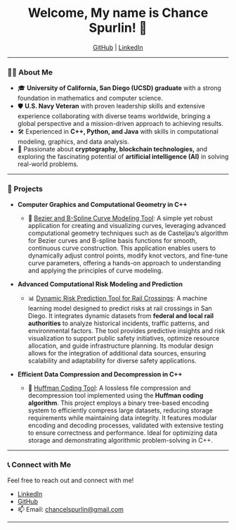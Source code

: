 <h1 align="center">Welcome, My name is Chance Spurlin! 👋</h1>
<p align="center">
  <a href="https://github.com/DevChance">GitHub</a> | 
  <a href="https://www.linkedin.com/in/ChanceLSpurlin/">LinkedIn</a>
</p>

---

### 👨‍💻 About Me
- 🎓 **University of California, San Diego (UCSD) graduate** with a strong foundation in mathematics and computer science.
- 🛡️ **U.S. Navy Veteran** with proven leadership skills and extensive experience collaborating with diverse teams worldwide, bringing a global perspective and a mission-driven approach to achieving results.
- 🛠️ Experienced in **C++, Python, and Java** with skills in computational modeling, graphics, and data analysis.
- 🌟 Passionate about **cryptography, blockchain technologies,** and exploring the fascinating potential of **artificial intelligence (AI)** in solving real-world problems.

---

### 🚀 Projects

- **Computer Graphics and Computational Geometry in C++**
  - 🎨 [Bezier and B-Spline Curve Modeling Tool](https://github.com/DevChance/Bezier-and-B-Spline-Curve-Modeling-Tool): A simple yet robust application for creating and visualizing curves, leveraging advanced computational geometry techniques such as de Casteljau’s algorithm for Bezier curves and B-spline basis functions for smooth, continuous curve construction. This application enables users to dynamically adjust control points, modify knot vectors, and fine-tune curve parameters, offering a hands-on approach to understanding and applying the principles of curve modeling. 

- **Advanced Computational Risk Modeling and Prediction**
  - 📊 [Dynamic Risk Prediction Tool for Rail Crossings](https://github.com/DevChance/Risk-Model-Prediction-Tool): A machine learning model designed to predict risks at rail crossings in San Diego. It integrates dynamic datasets from **federal and local rail authorities** to analyze historical incidents, traffic patterns, and environmental factors. The tool provides predictive insights and risk visualization to support public safety initiatives, optimize resource allocation, and guide infrastructure planning. Its modular design allows for the integration of additional data sources, ensuring scalability and adaptability for diverse safety applications.

- **Efficient Data Compression and Decompression in C++**
  - 📂 [Huffman Coding Tool](https://github.com/DevChance/Huffman-Coding-Tool): A lossless file compression and decompression tool implemented using the **Huffman coding algorithm**. This project employs a binary tree-based encoding system to efficiently compress large datasets, reducing storage requirements while maintaining data integrity. It features modular encoding and decoding processes, validated with extensive testing to ensure correctness and performance. Ideal for optimizing data storage and demonstrating algorithmic problem-solving in C++.

---
### 📞 Connect with Me
Feel free to reach out and connect with me!

- [LinkedIn](https://linkedin.com/in/ChanceSpurlin)
- [GitHub](https://github.com/DevChance)
- 📫 Email: [chancelspurlin@gmail.com](mailto:chancelspurlin@gmail.com)

---
<!--
**ChanceLSpurlin/ChanceLSpurlin** is a ✨ _special_ ✨ repository because its `README.md` (this file) appears on your GitHub profile.

Here are some ideas to get you started:

- 🔭 I’m currently working on ...
- 🌱 I’m currently learning ...
- 👯 I’m looking to collaborate on ...
- 🤔 I’m looking for help with ...
- 💬 Ask me about ...
- 📫 How to reach me: ...
- 😄 Pronouns: ...
- ⚡ Fun fact: ...
-->

